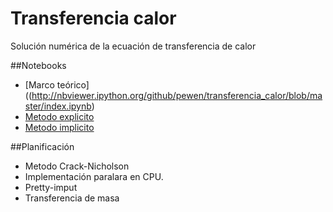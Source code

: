 # Transferencia calor
Solución numérica de la ecuación de transferencia de calor

##Notebooks
- [Marco teórico]((http://nbviewer.ipython.org/github/pewen/transferencia_calor/blob/master/index.ipynb)
- [Metodo explicito](http://nbviewer.ipython.org/github/pewen/transferencia_calor/blob/master/Notebooks/1.0_Explicito.ipynb)
- [Metodo implicito](http://nbviewer.ipython.org/github/pewen/transferencia_calor/blob/master/Notebooks/2.0_Implicito.ipynb)

##Planificación
- Metodo Crack-Nicholson
- Implementación paralara en CPU.
- Pretty-imput
- Transferencia de masa
